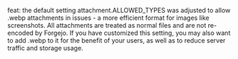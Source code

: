 feat: the default setting attachment.ALLOWED_TYPES was adjusted to allow .webp attachments in issues - a more efficient format for images like screenshots. All attachments are treated as normal files and are not re-encoded by Forgejo. If you have customized this setting, you may also want to add .webp to it for the benefit of your users, as well as to reduce server traffic and storage usage.
